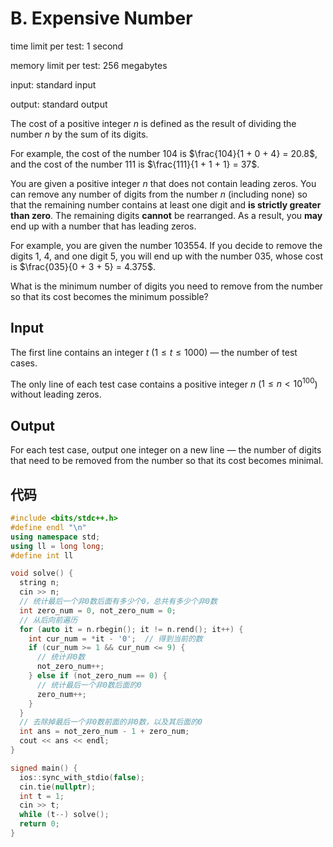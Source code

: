 # B. Expensive Number

time limit per test: 1 second

memory limit per test: 256 megabytes

input: standard input

output: standard output

The cost of a positive integer $n$ is defined as the result of dividing the number $n$ by the sum of its digits.

For example, the cost of the number $104$ is $\frac{104}{1 + 0 + 4} = 20.8$, and the cost of the number $111$ is $\frac{111}{1 + 1 + 1} = 37$.

You are given a positive integer $n$ that does not contain leading zeros. You can remove any number of digits from the number $n$ (including none) so that the remaining number contains at least one digit and **is strictly greater than zero**. The remaining digits **cannot** be rearranged. As a result, you **may** end up with a number that has leading zeros.

For example, you are given the number $103554$. If you decide to remove the digits $1$, $4$, and one digit $5$, you will end up with the number $035$, whose cost is $\frac{035}{0 + 3 + 5} = 4.375$.

What is the minimum number of digits you need to remove from the number so that its cost becomes the minimum possible?

## **Input**

The first line contains an integer $t$ ($1 \leq t \leq 1000$) — the number of test cases.

The only line of each test case contains a positive integer $n$ ($1 \leq n \lt 10^{100}$) without leading zeros.

## **Output**

For each test case, output one integer on a new line — the number of digits that need to be removed from the number so that its cost becomes minimal.

## 代码

```cpp
#include <bits/stdc++.h>
#define endl "\n"
using namespace std;
using ll = long long;
#define int ll

void solve() {
  string n;
  cin >> n;
  // 统计最后一个非0数后面有多少个0，总共有多少个非0数
  int zero_num = 0, not_zero_num = 0;
  // 从后向前遍历
  for (auto it = n.rbegin(); it != n.rend(); it++) {
    int cur_num = *it - '0';  // 得到当前的数
    if (cur_num >= 1 && cur_num <= 9) {
      // 统计非0数
      not_zero_num++;
    } else if (not_zero_num == 0) {
      // 统计最后一个非0数后面的0
      zero_num++;
    }
  }
  // 去除掉最后一个非0数前面的非0数，以及其后面的0
  int ans = not_zero_num - 1 + zero_num;
  cout << ans << endl;
}

signed main() {
  ios::sync_with_stdio(false);
  cin.tie(nullptr);
  int t = 1;
  cin >> t;
  while (t--) solve();
  return 0;
}
```

